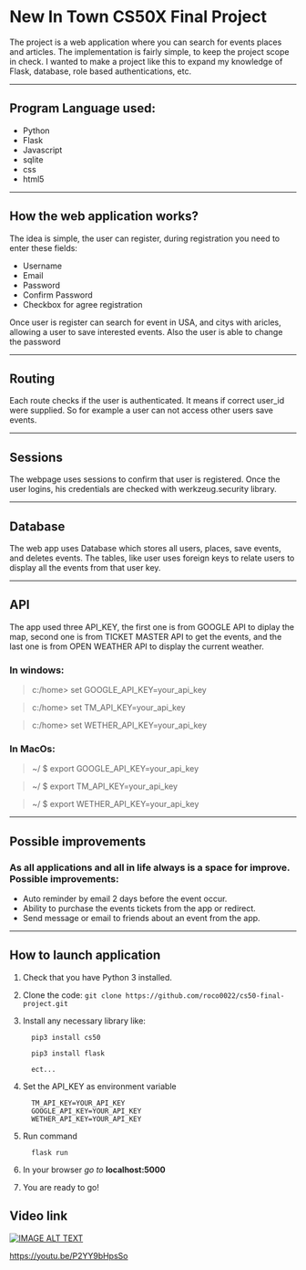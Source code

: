 # New In Town CS50X Final Project

The project is a web application where you can search for events places and articles. The implementation is fairly simple,
to keep the project scope in check. I wanted to make a project like this to expand my knowledge of Flask, database,
role based authentications, etc.

---
## Program Language used: ##

- Python
- Flask
- Javascript
- sqlite
- css
- html5

---
## How the web application works?

The idea is simple, the user can register, during registration you need to enter these fields:

- Username
- Email
- Password
- Confirm Password
- Checkbox for agree registration

Once user is register can search for event in USA, and citys with aricles, allowing a user to save interested events. Also the user is able to change the password 

---
## Routing ##

Each route checks if the user is authenticated. It means if correct user_id were supplied. So for example a user can not access other users save events.

---
## Sessions ##

The webpage uses sessions to confirm that user is registered. Once the user logins, his credentials are checked with werkzeug.security library.

---
## Database ##

The web app uses Database which stores all users, places, save events, and deletes events. The tables, like user uses foreign keys to relate users to display all the events from that user key.

---
## API ##

The app used three API_KEY, the first one is from GOOGLE API to diplay the map, second one is from TICKET MASTER API to get the events, and the last one is from OPEN WEATHER API to display the current weather.

### **In windows:**

> c:/home> set GOOGLE_API_KEY=your_api_key

> c:/home> set TM_API_KEY=your_api_key

> c:/home> set WETHER_API_KEY=your_api_key

### **In MacOs:**

> ~/ $ export GOOGLE_API_KEY=your_api_key

> ~/ $ export TM_API_KEY=your_api_key

> ~/ $ export WETHER_API_KEY=your_api_key

---
## Possible improvements ##

### **As all applications and all in life always is a space for improve. Possible improvements:**

- Auto reminder by email 2 days before the event occur.
- Ability to purchase the events tickets from the app or redirect.
- Send message or email to friends about an event from the app.

---
## **How to launch application** ##
1. Check that you have Python 3 installed.
2. Clone the code: ``` git clone https://github.com/roco0022/cs50-final-project.git ```
3. Install any necessary library like:
    ```
      pip3 install cs50

      pip3 install flask 

      ect...
    ```
4. Set the API_KEY as environment variable
    ```
      TM_API_KEY=YOUR_API_KEY
      GOOGLE_API_KEY=YOUR_API_KEY
      WETHER_API_KEY=YOUR_API_KEY
    ```
5. Run command
    ```
      flask run
    ```
6. In your browser *go to*  **localhost:5000**

7. You are ready to go!

## **Video link** ##

  [![IMAGE ALT TEXT](https://i9.ytimg.com/vi_webp/P2YY9bHpsSo/mqdefault.webp?time=1607293200000&sqp=CJCytf4F&rs=AOn4CLDqNRDrJY7Wi2frSgDHgmQeamHaAw)](https://youtu.be/P2YY9bHpsSo "New In Town cs50x FINAL PROJECT")


https://youtu.be/P2YY9bHpsSo
